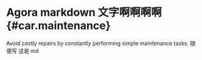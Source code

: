 # Agora markdown 文字啊啊啊啊 {#car.maintenance}

Avoid costly repairs by constantly performing simple maintenance tasks.
随便写 这是 md